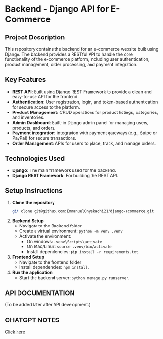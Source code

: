 # Backend - Django API for E-Commerce

## Project Description
This repository contains the backend for an e-commerce website built using Django. The backend provides a RESTful API to handle the core functionality of the e-commerce platform, including user authentication, product management, order processing, and payment integration.  

## Key Features  
- **REST API**: Built using Django REST Framework to provide a clean and easy-to-use API for the frontend.
- **Authentication**: User registration, login, and token-based authentication for secure access to the platform.
- **Product Management**: CRUD operations for product listings, categories, and inventories.
- **Admin Dashboard**: Built-in Django admin panel for managing users, products, and orders.
- **Payment Integration**: Integration with payment gateways (e.g., Stripe or PayPal) for secure transactions.
- **Order Management**: APIs for users to place, track, and manage orders.

## Technologies Used  
- **Django**: The main framework used for the backend.
- **Django REST Framework**: For building the REST API.


## Setup Instructions  
1. **Clone the repository**
    ```bash
    git clone git@github.com:EmmanuelOnyekachi21/django-ecommerce.git
    ```
2. **Backend Setup**
    - Navigate to the Backend folder
    - Create a virtual environment: ```python -m venv .venv```
    - Activate the environment:
        - On windows: ```.venv\Scripts\activate```
        - On Mac/Linux: ```source .venv/bin/activate```
        - Install dependencies: ```pip install -r requirements.txt```.
3. **Frontend Setup**
    - Navigate to the frontend folder
    - Install dependencies: ```npm install```.
4. **Run the application**
    - Start the backend server: ```python manage.py runserver```.

## API DOCUMENTATION
(To be added later after API development.)

## CHATGPT NOTES
[Click here](https://chatgpt.com/c/673f21df-add8-8005-9056-e28988245dcd)